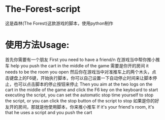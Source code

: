 # The-Forest-script
这是森林(The Forest)这款游戏的脚本，使用python制作
# 使用方法Usage:
首先你需要有一个朋友 First you need to have a friend/n
在游戏当中帮你推小推车 help you push the cart in the middle of the game
需要是你开的房间  it needs to be the room you open
然后你在游戏当中对准推车上的两个木头，点击键盘上的F6键，开始执行脚本，你可以自己设置一下自动停止时间来让脚本停止，也可以点击脚本的停止按钮来停止 Then you aim at the two logs on the cart in the middle of the game and click the F6 key on the keyboard to start executing the script, you can set the automatic stop time yourself to stop the script, or you can click the stop button of the script to stop
如果是你的好友开的房间，那就是他使用脚本，你来推小推车 If it's your friend's room, it's that he uses a script and you push the cart

 

